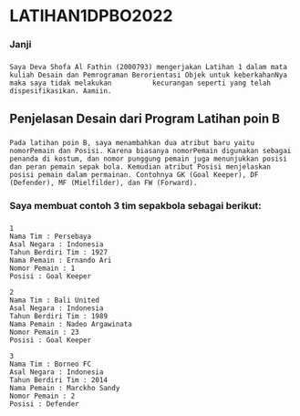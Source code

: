 # LATIHAN1DPBO2022

### Janji
### 
    Saya Deva Shofa Al Fathin (2000793) mengerjakan Latihan 1 dalam mata kuliah Desain dan Pemrograman Berorientasi Objek untuk keberkahanNya maka saya tidak melakukan          kecurangan seperti yang telah dispesifikasikan. Aamiin. 

## Penjelasan Desain dari Program Latihan poin B
### 
    Pada latihan poin B, saya menambahkan dua atribut baru yaitu nomorPemain dan Posisi. Karena biasanya nomorPemain digunakan sebagai penanda di kostum, dan nomor punggung pemain juga menunjukkan posisi dan peran pemain sepak bola. Kemudian atribut Posisi menjelaskan posisi pemain dalam permainan. Contohnya GK (Goal Keeper), DF (Defender), MF (Mielfilder), dan FW (Forward).

### Saya membuat contoh 3 tim sepakbola sebagai berikut:
### 
    1
    Nama Tim : Persebaya
    Asal Negara : Indonesia
    Tahun Berdiri Tim : 1927
    Nama Pemain : Ernando Ari
    Nomor Pemain : 1
    Posisi : Goal Keeper

    2
    Nama Tim : Bali United
    Asal Negara : Indonesia
    Tahun Berdiri Tim : 1989
    Nama Pemain : Nadeo Argawinata
    Nomor Pemain : 23
    Posisi : Goal Keeper

    3
    Nama Tim : Borneo FC
    Asal Negara : Indonesia
    Tahun Berdiri Tim : 2014
    Nama Pemain : Marckho Sandy
    Nomor Pemain : 2
    Posisi : Defender
